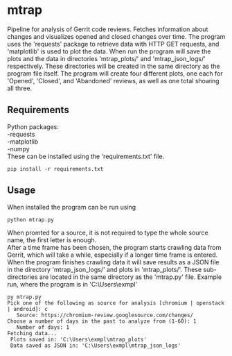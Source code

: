 # mtrap
Pipeline for analysis of Gerrit code reviews. Fetches information about changes and visualizes opened and closed changes over time.
The program uses the 'requests' package to retrieve data with HTTP GET requests, and 'matplotlib' is used to plot the data.
When run the program will save the plots and the data in directories 'mtrap_plots/' and 'mtrap_json_logs/' respectively. These directories will be created in the same directory as the program file itself. The program will create four different plots, one each for 'Opened', 'Closed', and 'Abandoned' reviews, as well as one total showing all three.

## Requirements
Python packages:  
  -requests  
  -matplotlib  
  -numpy  
These can be installed using the 'requirements.txt' file.
```
pip install -r requirements.txt
```

## Usage
When installed the program can be run using
```
python mtrap.py
```
When promted for a source, it is not required to type the whole source name, the first letter is enough.  
After a time frame has been chosen, the program starts crawling data from Gerrit, which will take a while, especially if a longer time frame is entered.  
When the program finishes crawling data it will save results as a JSON file in the directory 'mtrap_json_logs/' and plots in 'mtrap_plots/'. These sub-directories are located in the same directory as the 'mtrap.py' file.
Example run, where the program is in 'C:\Users\exmpl\'
```
py mtrap.py
Pick one of the following as source for analysis [chromium | openstack | android]: c
   Source: https://chromium-review.googlesource.com/changes/
Choose a number of days in the past to analyze from (1-60): 1
   Number of days: 1
Fetching data...
 Plots saved in: 'C:\Users\exmpl\mtrap_plots'
 Data saved as JSON in: 'C:\Users\exmpl\mtrap_json_logs'
```

